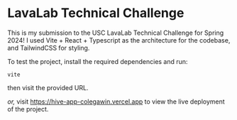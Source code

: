 # LavaLab Technical Challenge

This is my submission to the USC LavaLab Technical Challenge for Spring 2024! I used Vite + React + Typescript as the
architecture for the codebase, and TailwindCSS for styling.

To test the project, install the required dependencies and run:
```
vite
```
then visit the provided URL.

*or,* visit https://hive-app-colegawin.vercel.app to view the live deployment of the project.